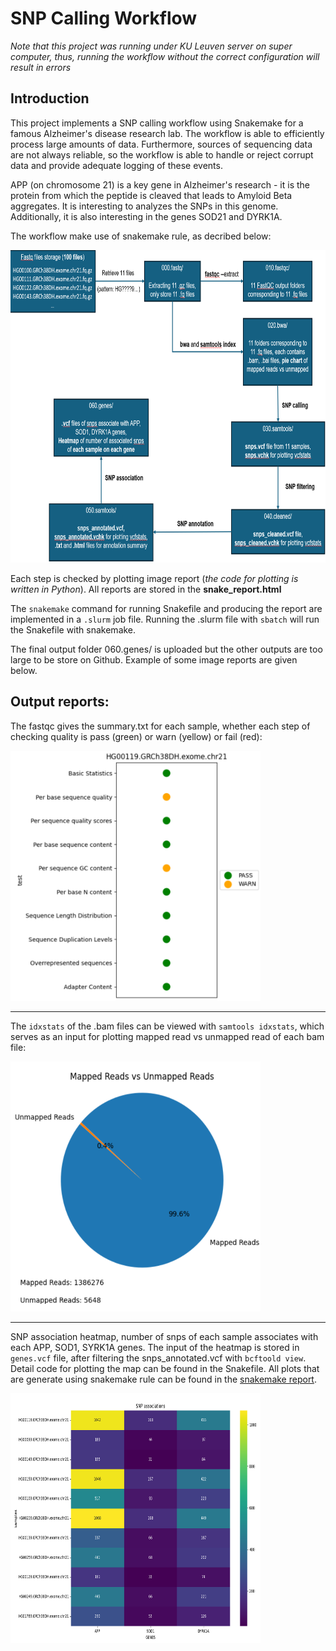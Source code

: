 # SNP Calling Workflow

<i>Note that this project was running under KU Leuven server on super computer, thus, running the workflow without the correct configuration will result in errors</i>

## Introduction

This project implements a SNP calling workflow using Snakemake for a famous Alzheimer's disease research lab. The workflow is able to efficiently process large amounts of data. Furthermore, sources of sequencing data are not always reliable, so the workflow is able to handle or reject corrupt data and provide adequate logging of these events. 

APP (on chromosome 21) is a key gene in Alzheimer's research - it is the protein from which the peptide is cleaved that leads to Amyloid Beta aggregates. It is interesting to analyzes the SNPs in this genome. Additionally, it is also interesting in the genes SOD21 and DYRK1A.

The workflow make use of snakemake rule, as decribed below:

<img src="img/workflow.png" width=750 height=500>

Each step is checked by plotting image report (<i>the code for plotting is written in Python</i>). All reports are stored in the <b>snake_report.html</b>

The `snakemake` command for running Snakefile and producing the report are implemented in a `.slurm` job file. Running the .slurm file with `sbatch` will run the Snakefile with snakemake. 

The final output folder 060.genes/ is uploaded but the other outputs are too large to be store on Github. Example of some image reports are given below.

## Output reports:

The fastqc gives the summary.txt for each sample, whether each step of checking quality is pass (green) or warn (yellow) or fail (red):

<img src="img/fastqc.png" width=400 height=400>

----
The `idxstats` of the .bam files can be viewed with `samtools idxstats`, which serves as an input for plotting mapped read vs unmapped read of each bam file:

<img src="img/bwa.png" width=400 height=400>

------
SNP association heatmap, number of snps of each sample associates with each APP, SOD1, SYRK1A genes. The input of the heatmap is stored in `genes.vcf` file, after filtering the snps_annotated.vcf with `bcftoold view`. Detail code for plotting the map can be found in the Snakefile. All plots that are generate using snakemake rule can be found in the [snakemake report]().

<img src="img/genes_heatmap.png" width=400 height=400>